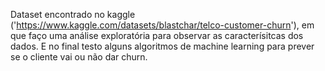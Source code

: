 Dataset encontrado no kaggle ('https://www.kaggle.com/datasets/blastchar/telco-customer-churn'), em que faço uma análise exploratória para observar as caracterísitcas dos dados. E no final testo alguns algoritmos de machine learning para prever se o cliente vai ou não dar churn.
